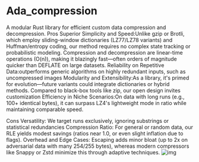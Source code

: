 # Ada_compression
A modular Rust library for efficient custom data compression and decompression.
Pros
Superior Simplicity and Speed:Unlike gzip or Brotli, which employ sliding-window dictionaries (LZ77/LZ78 variants) and Huffman/entropy coding, our method requires no complex state tracking or probabilistic modeling. Compression and decompression are linear-time operations (O(n)), making it blazingly fast—often orders of magnitude quicker than DEFLATE on large datasets.
Reliability on Repetitive Data:outperforms generic algorithms on highly redundant inputs, such as uncompressed images
Modularity and Extensibility:As a library, it's primed for evolution—future variants could integrate dictionaries or hybrid methods. Compared to black-box tools like zip, our open design invites customization
Efficiency in Niche Scenarios:On data with long runs (e.g., 100+ identical bytes), it can surpass LZ4's lightweight mode in ratio while maintaining comparable speed.

Cons
Versatility: We target runs exclusively, ignoring substrings or statistical redundancies
Compression Ratio: For general or random data, our RLE yields modest savings (ratios near 1.0, or even slight inflation due to flags).
Overhead and Edge Cases: Escaping adds minor bloat (up to 2x on adversarial data with many 254/255 bytes), whereas modern compressors like Snappy or Zstd minimize this through adaptive techniques.
![img](https://github.com/user-attachments/assets/c16ad827-8493-4028-b70b-9b3b9d22f7af)
